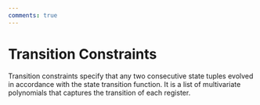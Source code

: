 ```yaml
---
comments: true
---
```

# Transition Constraints

Transition constraints specify that any two consecutive state tuples evolved in accordance with the state transition function.
It is a list of multivariate polynomials that captures the transition of each register.
